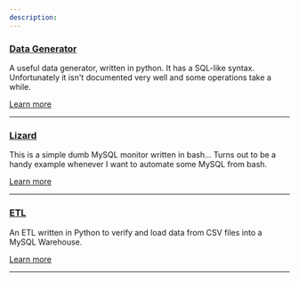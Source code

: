 ```yaml
---
description:
---
```


<div class="row">
  <div class="span12">
    <h3><strong><a href="#">Data Generator</a></strong></h3>
    <p>
      A useful data generator, written in python. It has a SQL-like syntax. Unfortunately it isn't documented very well and some operations take a while.
    </p>
    <p>
			<a href="https://github.com/aaronmaturen/datagen">Learn more</a>
		</p>
		<hr />
  </div>
</div>


<div class="row">
	<div class="span12">
	  <h3><strong><a href="#">Lizard</a></strong></h3>
    <p>
      This is a simple dumb MySQL monitor written in bash... Turns out to be a handy example whenever I want to automate some MySQL from bash.
    </p>
    <p>
			<a href="https://github.com/aaronmaturen/lizard">Learn more</a>
		</p>
		<hr />
	</div>
</div>

<div class="row">
  <div class="span12">
    <h3><strong><a href="#">ETL</a></strong></h3>
    <p>
      An ETL written in Python to verify and load data from CSV files into a MySQL Warehouse.
    </p>
    <p>
			<a href="https://github.com/aaronmaturen/ETL">Learn more</a>
		</p>
		<hr />
  </div>
</div>
